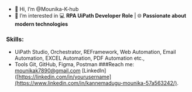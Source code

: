 - 👋 Hi, I’m @Mounika-K-hub
- 👀 I’m interested in 💻 **RPA UiPath Developer Role** | 🌐 **Passionate about modern technologies**
### Skills:
- UiPath Studio, Orchestrator, REFramework, Web Automation, Email Automation, EXCEL Automation, PDF Automation etc.,
- Tools Git, GitHub, Figma, Postman
###Reach me: mounikak7890@gmail.com
[LinkedIn]([https://linkedin.com/in/yourusername](https://www.linkedin.com/in/kannemadugu-mounika-57a563242/).


<!---
Mounika-K-hub/Mounika-K-hub is a ✨ special ✨ repository because its `README.md` (this file) appears on your GitHub profile.
You can click the Preview link to take a look at your changes.
--->
